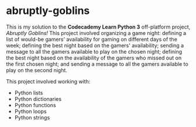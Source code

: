 # abruptly-goblins

This is my solution to the **Codecademy Learn Python 3** off-platform project, *Abruptly Goblins!*  This project involved organizing a game night: defining a list of would-be gamers' availability for gaming on different days of the week; defining the best night based on the gamers' availability; sending a message to all the gamers available to play on the chosen night; defining the best night based on the availability of the gamers who missed out on the first chosen night; and sending a message to all the gamers available to play on the second night.

This project involved working with:

- Python lists
- Python dictionaries
- Python functions
- Python loops
- Python strings

